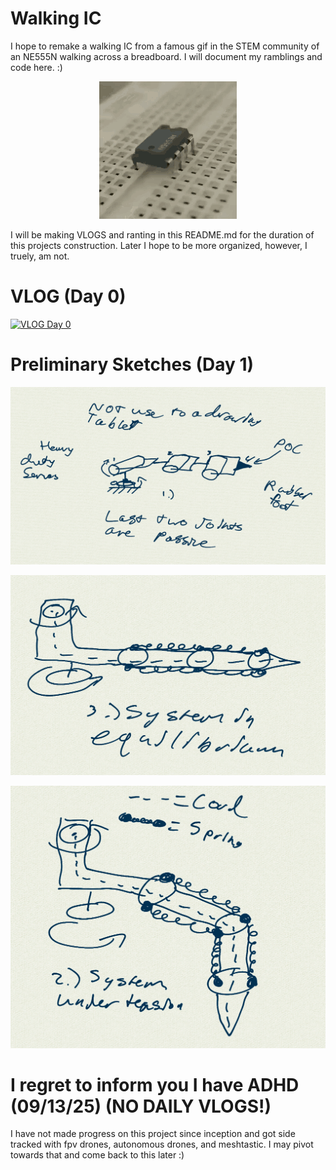 # Walking IC
I hope to remake a walking IC from a famous gif in the STEM community of an NE555N walking across a breadboard. I will document my ramblings and code here. :) <br/>

<p align="center">
  <img src="imgs/Walking_IC.gif" alt="animated" />
</p>
  
I will be making VLOGS and ranting in this README.md for the duration of this projects construction. Later I hope to be more organized, however, I truely, am not.

# VLOG (Day 0)

[![VLOG Day 0](https://img.youtube.com/vi/kqp9LchkdRo/hqdefault.jpg)](https://www.youtube.com/watch?v=kqp9LchkdRo)

# Preliminary Sketches (Day 1)

<p align="center">
  <img src="imgs/generalized_sketch.png"/>
</p>

<p align="center">
  <img src="imgs/equalibrium.png"/>
</p>

<p align="center">
  <img src="imgs/tension.png"/>
</p>

# I regret to inform you I have ADHD (09/13/25) (NO DAILY VLOGS!)
I have not made progress on this project since inception and got side tracked with fpv drones, autonomous drones, and meshtastic. I may pivot towards that and come back to this later :)
